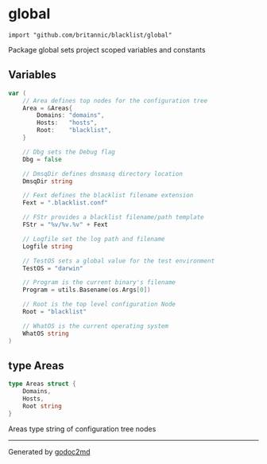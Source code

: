 
# global
    import "github.com/britannic/blacklist/global"

Package global sets project scoped variables and constants





## Variables
``` go
var (
    // Area defines top nodes for the configuration tree
    Area = &Areas{
        Domains: "domains",
        Hosts:   "hosts",
        Root:    "blacklist",
    }

    // Dbg sets the Debug flag
    Dbg = false

    // DmsqDir defines dnsmasq directory location
    DmsqDir string

    // Fext defines the blacklist filename extension
    Fext = ".blacklist.conf"

    // FStr provides a blacklist filename/path template
    FStr = "%v/%v.%v" + Fext

    // Logfile set the log path and filename
    Logfile string

    // TestOS sets a global value for the test environment
    TestOS = "darwin"

    // Program is the current binary's filename
    Program = utils.Basename(os.Args[0])

    // Root is the top level configuration Node
    Root = "blacklist"

    // WhatOS is the current operating system
    WhatOS string
)
```


## type Areas
``` go
type Areas struct {
    Domains,
    Hosts,
    Root string
}
```
Areas type string of configuration tree nodes

















- - -
Generated by [godoc2md](http://godoc.org/github.com/davecheney/godoc2md)